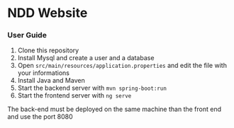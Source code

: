 # NDD Website

### User Guide
1. Clone this repository
3. Install Mysql and create a user and a database
4. Open `src/main/resources/application.properties` and edit the file with your informations
5. Install Java and Maven
6. Start the backend server with `mvn spring-boot:run`
7. Start the frontend server with `ng serve `

The back-end must be deployed on the same machine than the front end and use the port 8080

